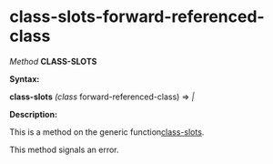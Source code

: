 class-slots-forward-referenced-class
====================================

*Method* **CLASS-SLOTS**

**Syntax:**

**class-slots** *(class* forward-referenced-class) => *|*

**Description:**

This is a method on the generic function[class-slots](/meta-object-protocol/class-slots).

This method signals an error.

